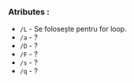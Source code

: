 ### Atributes :
* `/L` - Se folosește pentru for loop.
* `/a` - ?
* `/D` - ?
* `/F` - ?
* `/s` - ?
* `/q` - ?